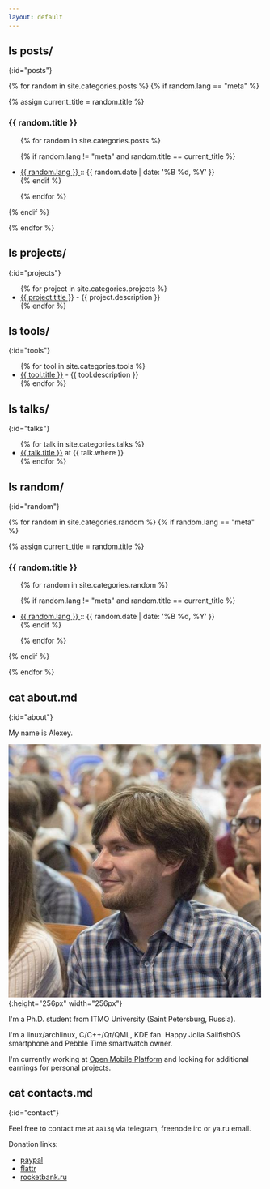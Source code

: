 ```yaml
---
layout: default
---
```


## ls posts/
{:id="posts"}

{% for random in site.categories.posts %}
{% if random.lang == "meta" %}

{% assign current_title = random.title %}

### {{ random.title }}

<ul>

{% for random in site.categories.posts %}

{% if random.lang != "meta" and random.title == current_title %}
<li>
<a href="{{ random.url }}" title="{{ random.title }}"> {{ random.lang }} </a> :: {{ random.date | date: '%B %d, %Y' }}
</li>
{% endif %}

{% endfor %}

</ul>

{% endif %}

{% endfor %}

## ls projects/
{:id="projects"}

<ul>
{% for project in site.categories.projects %}
<li><a href="{{ project.link }}">{{ project.title }}</a> - {{ project.description }}</li>
{% endfor %}
</ul>

## ls tools/
{:id="tools"}

<ul>
{% for tool in site.categories.tools %}
<li><a href="{{ tool.link }}">{{ tool.title }}</a> - {{ tool.description }}</li>
{% endfor %}
</ul>

## ls talks/
{:id="talks"}

<ul>
{% for talk in site.categories.talks %}
<li><a href="{{ talk.link }}" title="{{ talk.description }}">{{ talk.title }}</a> at {{ talk.where }}</li>
{% endfor %}
</ul>

## ls random/
{:id="random"}

{% for random in site.categories.random %}
{% if random.lang == "meta" %}

{% assign current_title = random.title %}

### {{ random.title }}

<ul>

{% for random in site.categories.random %}

{% if random.lang != "meta" and random.title == current_title %}
<li>
<a href="{{ random.url }}" title="{{ random.title }}"> {{ random.lang }} </a> :: {{ random.date | date: '%B %d, %Y' }}
</li>
{% endif %}

{% endfor %}

</ul>

{% endif %}

{% endfor %}



## cat about.md
{:id="about"}

My name is Alexey.

![photo](assets/img/aa13q.jpeg){:height="256px" width="256px"}

I'm a Ph.D. student from ITMO University (Saint Petersburg, Russia).

I'm a linux/archlinux, C/C++/Qt/QML, KDE fan.
Happy Jolla SailfishOS smartphone and Pebble Time smartwatch owner.

I'm currently working at [Open Mobile Platform](http://omprussia.ru/) and looking for additional earnings for personal projects.

## cat contacts.md
{:id="contact"}

Feel free to contact me at `aa13q` via telegram, freenode irc or ya.ru email.

Donation links:

+ [paypal](https://paypal.me/aa13q)
+ [flattr](https://flattr.com/profile/aa13q)
+ [rocketbank.ru](https://rocketbank.ru/aa13q-alexey-andreyev)
